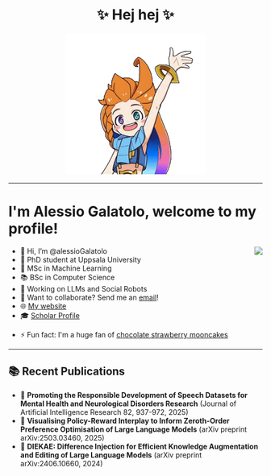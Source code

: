 
<h1 align="center">✨ Hej hej ✨</h1>
<p align="center">
  <img src="assets/zoe-hi.gif" />
</p>

---
# I'm Alessio Galatolo, welcome to my profile!

<img align="right" src="https://github-readme-stats.vercel.app/api/top-langs/?username=alessioGalatolo&layout=compact&langs_count=6" />

- 👋 Hi, I’m @alessioGalatolo
- 💼 PhD student at Uppsala University
- 🦉 MSc in Machine Learning
- 📚 BSc in Computer Science
- 🌱 Working on LLMs and Social Robots
- 💞️ Want to collaborate? Send me an [email](mailto:alessio.galatolo@it.uu.se)!
- 🌐 [My website](https://www.alessiogalatolo.com/)
- 🎓 [Scholar Profile](https://scholar.google.com/citations?hl=en&user=Wyw_fPIAAAAJ)
<!-- - 📫 How to reach me... (don't reach me) -->
- ⚡ Fun fact: I'm a huge fan of [chocolate strawberry mooncakes](https://leagueoflegends.fandom.com/wiki/Zoe/LoL/Audio#:~:text=%22CHOCOLATE%20STRAWBERRY%20CAKE!!%22)
---

## 📚 Recent Publications
<!-- START_SCHOLAR -->
- 📄 **Promoting the Responsible Development of Speech Datasets for Mental Health and Neurological Disorders Research** (Journal of Artificial Intelligence Research 82, 937-972, 2025)
- 📄 **Visualising Policy-Reward Interplay to Inform Zeroth-Order Preference Optimisation of Large Language Models** (arXiv preprint arXiv:2503.03460, 2025)
- 📄 **DIEKAE: Difference Injection for Efficient Knowledge Augmentation and Editing of Large Language Models** (arXiv preprint arXiv:2406.10660, 2024)
<!-- END_SCHOLAR -->
